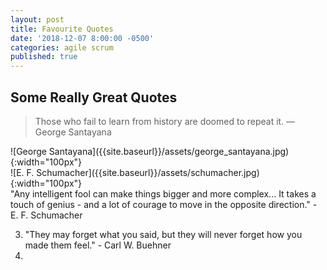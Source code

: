 ```yaml
---
layout: post
title: Favourite Quotes
date: '2018-12-07 8:00:00 -0500'
categories: agile scrum
published: true
---
```

## Some Really Great Quotes

>Those who fail to learn from history are doomed to repeat it. 
― George Santayana
<div class='pull-right' markdown="1">
![George Santayana]({{site.baseurl}}/assets/george_santayana.jpg){:width="100px"}
</div>

<div class='pull-left' markdown="1">
![E. F. Schumacher]({{site.baseurl}}/assets/schumacher.jpg){:width="100px"}
</div>
"Any intelligent fool can make things bigger and more complex... It takes a touch of genius - and a lot of courage to move in the opposite direction." - E. F. Schumacher

3. "They may forget what you said, but they will never forget how you made them feel." - Carl W. Buehner
4.
